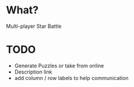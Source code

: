 # What?

Multi-player Star Battle

# TODO

* Generate Puzzles or take from online
* Description link
* add column / row labels to help communication
